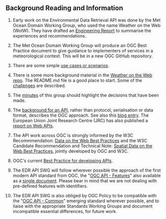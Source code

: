 ## Background Reading and Information ##

1. Early work on the Environmental Data Retrieval API was done by the Met Ocean Domain Working Group, who used the name Weather on the Web (WotW). They have drafted an [Engineering Report](https://github.com/opengeospatial/Weather-on-the-Web-ER) to summarise the experiences and recommendations.

2. The Met Ocean Domain Working Group will produce an OGC Best Practice document to give guidance to implementers of services in a meteorological context. This will be in a new OGC GitHub repository.

3. There are some simple [use cases or scenarios](https://github.com/opengeospatial/ogcapi-environmental-data-retrieval/tree/master/use-cases). 

4. There is some more background material in the [Weather on the Web repo](https://github.com/opengeospatial/weather-on-the-web). The README.md file is a good place to start. Some of the [challenges](https://github.com/opengeospatial/Weather-on-the-Web-ER/blob/master/7-challenges.adoc) are described.

5. The [minutes](https://github.com/opengeospatial/ogcapi-environmental-data-retrieval/wiki) of this group should highlight the decisions that have been made.

6. The [background for an API](https://docs.opengeospatial.org/wp/16-019r4/16-019r4.html), rather than protocol, serialisation or data format, describes the OGC approach. See also this [blog entry](https://www.opengeospatial.org/blog/2996). The European Union Joint Research Centre (JRC) has also published a [report on Web APIs](https://op.europa.eu/en/publication-detail/-/publication/7144b6b0-0cf9-11ea-8c1f-01aa75ed71a1/language-en).

7. The API work across OGC is strongly informed by the W3C Recommmendation: [Data on the Web Best Practices](https://www.w3.org/TR/dwbp/) and the W3C Candidate Recommendation and Technical Note: [Spatial Data on the Web Best Practices](https://www.w3.org/TR/sdw-bp/), jointly developed by OGC and W3C.

8. OGC's current [Best Practice for developing APIs](https://github.com/opengeospatial/OGC-Web-API-Guidelines).

9. The EDR API SWG will follow wherever possible the approach of the first modern API standard from OGC, the "[OGC API - Features](https://github.com/opengeospatial/ogcapi-features)" also available as a [single document](https://docs.opengeospatial.org/is/17-069r3/17-069r3.html). Please bear in mind that we are not dealing with pre-defined features with identifiers.

10. The EDR API SWG is also obliged by OGC Policy to be compatible with the "[OGC API - Common](https://github.com/opengeospatial/ogcapi-common)" emerging standard wherever possible, and to liaise with the appropriate Standards Working Groups and document incompatible essential differences, for future work.

